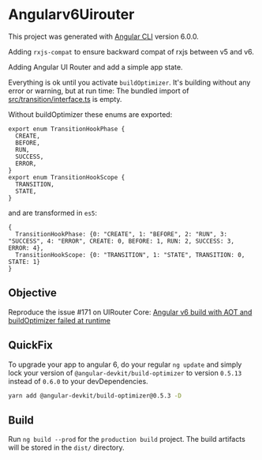 # Angularv6Uirouter

This project was generated with [Angular CLI](https://github.com/angular/angular-cli) version 6.0.0.

Adding `rxjs-compat` to ensure backward compat of rxjs between v5 and v6.

Adding Angular UI Router and add a simple app state.

Everything is ok until you activate `buildOptimizer`. It's building without any error or warning, but at run time:
The bundled import of [src/transition/interface.ts](https://github.com/ui-router/core/blob/master/src/transition/interface.ts) is empty.

Without buildOptimizer these enums are exported:
```
export enum TransitionHookPhase {
  CREATE,
  BEFORE,
  RUN,
  SUCCESS,
  ERROR,
}
export enum TransitionHookScope {
  TRANSITION,
  STATE,
}
```
and are transformed in `es5`:
```
{
  TransitionHookPhase: {0: "CREATE", 1: "BEFORE", 2: "RUN", 3: "SUCCESS", 4: "ERROR", CREATE: 0, BEFORE: 1, RUN: 2, SUCCESS: 3, ERROR: 4},
  TransitionHookScope: {0: "TRANSITION", 1: "STATE", TRANSITION: 0, STATE: 1}
}
```


## Objective

Reproduce the issue #171 on UIRouter Core: [Angular v6 build with AOT and buildOptimizer failed at runtime](https://github.com/ui-router/core/issues/171)

## QuickFix

To upgrade your app to angular 6, do your regular `ng update` and simply lock your version of `@angular-devkit/build-optimizer` to version `0.5.13` instead of `0.6.0` to your devDependencies.

```sh
yarn add @angular-devkit/build-optimizer@0.5.3 -D
```

## Build

Run `ng build --prod` for the `production build` project. The build artifacts will be stored in the `dist/` directory.

